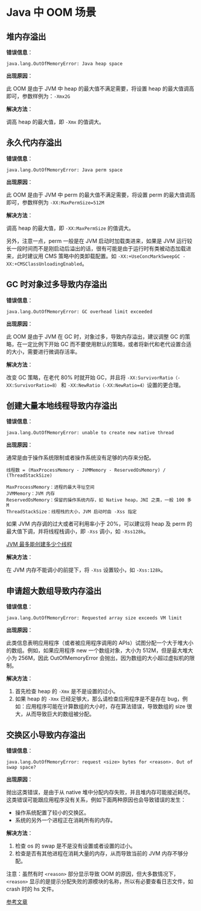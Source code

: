 # Java 中 OOM 场景

## 堆内存溢出

**错误信息**：

```
java.lang.OutOfMemoryError: Java heap space
```

**出现原因**：

此 OOM 是由于 JVM 中 heap 的最大值不满足需要，将设置 heap 的最大值调高即可，参数样例为：`-Xmx2G`

**解决方法**：

调高 heap 的最大值，即 `-Xmx` 的值调大。

## 永久代内存溢出

**错误信息**：

```
java.lang.OutOfMemoryError: Java perm space
```

**出现原因**：

此 OOM 是由于 JVM 中 perm 的最大值不满足需要，将设置 perm 的最大值调高即可，参数样例为 `-XX:MaxPermSize=512M`

**解决方法**：

调高 heap 的最大值，即 `-XX:MaxPermSize` 的值调大。

另外，注意一点，perm 一般是在 JVM 启动时加载类进来，如果是 JVM 运行较长一段时间而不是刚启动后溢出的话，很有可能是由于运行时有类被动态加载进来，此时建议用 CMS 策略中的类卸载配置。如 `-XX:+UseConcMarkSweepGC -XX:+CMSClassUnloadingEnabled`。

## GC 时对象过多导致内存溢出

**错误信息**：

```
java.lang.OutOfMemoryError: GC overhead limit exceeded
```

**出现原因**：

此 OOM 是由于 JVM 在 GC 时，对象过多，导致内存溢出，建议调整 GC 的策略，在一定比例下开始 GC 而不要使用默认的策略，或者将新代和老代设置合适的大小，需要进行微调存活率。

**解决方法**：

改变 GC 策略，在老代 80% 时就开始 GC，并且将 `-XX:SurvivorRatio（-XX:SurvivorRatio=8）` 和 `-XX:NewRatio（-XX:NewRatio=4）`设置的更合理。

## 创建大量本地线程导致内存溢出

**错误信息**：

```
java.lang.OutOfMemoryError: unable to create new native thread
```

**出现原因**：

通常是由于操作系统限制或者操作系统没有足够的内存来分配。

```
线程数 = (MaxProcessMemory - JVMMemory - ReservedOsMemory) / (ThreadStackSize)

MaxProcessMemory：进程的最大寻址空间
JVMMemory：JVM 内存
ReservedOsMemory：保留的操作系统内存，如 Native heap，JNI 之类，一般 100 多 M
ThreadStackSize：线程栈的大小，JVM 启动时由 -Xss 指定
```

如果 JVM 内存调的过大或者可利用率小于 20%，可以建议将 heap 及 perm 的最大值下调，并将线程栈调小，即 `-Xss` 调小，如 `-Xss128k`。

[JVM 最多能创建多少个线程](https://www.cnblogs.com/firstdream/p/7802290.html)

**解决方法**：

在 JVM 内存不能调小的前提下，将 `-Xss` 设置较小，如 `-Xss:128k`。

## 申请超大数组导致内存溢出

**错误信息**：

```
java.lang.OutOfMemoryError: Requested array size exceeds VM limit
```

**出现原因**：

此类信息表明应用程序（或者被应用程序调用的 APIs）试图分配一个大于堆大小的数组。例如，如果应用程序 new 一个数组对象，大小为 512M，但是最大堆大小为 256M，因此 OutOfMemoryError 会抛出，因为数组的大小超过虚拟机的限制。

**解决方法**：

1. 首先检查 heap 的 `-Xmx` 是不是设置的过小。
2. 如果 heap 的 `-Xmx` 已经足够大，那么请检查应用程序是不是存在 bug，例如：应用程序可能在计算数组的大小时，存在算法错误，导致数组的 size 很大，从而导致巨大的数组被分配。

## 交换区小导致内存溢出

**错误信息**：

```
java.lang.OutOfMemoryError: request <size> bytes for <reason>. Out of swap space?
```

**出现原因**：

抛出这类错误，是由于从 native 堆中分配内存失败，并且堆内存可能接近耗尽。这类错误可能跟应用程序没有关系，例如下面两种原因也会导致错误的发生：

- 操作系统配置了较小的交换区。
- 系统的另外一个进程正在消耗所有的内存。

**解决方法**：

1. 检查 os 的 swap 是不是没有设置或者设置的过小。
2. 检查是否有其他进程在消耗大量的内存，从而导致当前的 JVM 内存不够分配。

注意：虽然有时 `<reason>` 部分显示导致 OOM 的原因，但大多数情况下，`<reason>` 显示的是提示分配失败的源模块的名称，所以有必要查看日志文件，如 crash 时的 hs 文件。

[参考文章](https://www.cnblogs.com/robertsun/p/4183270.html)